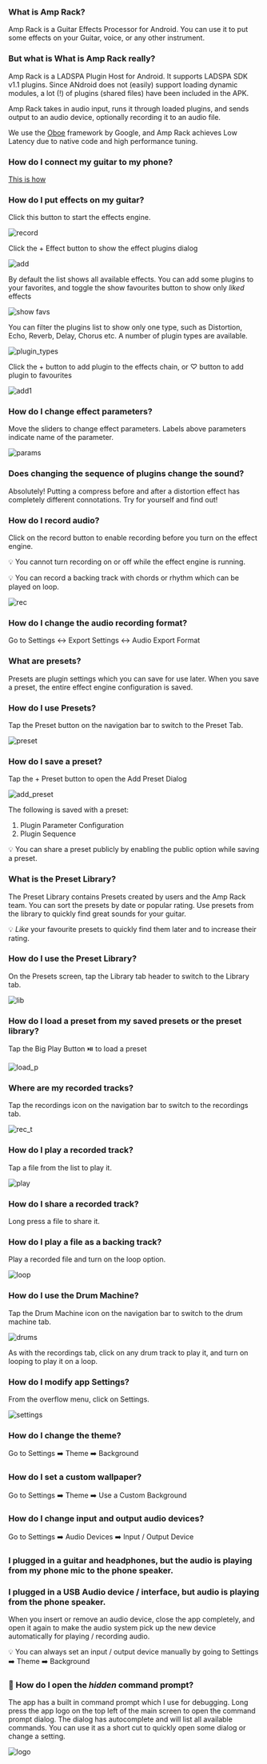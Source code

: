 ### What is Amp Rack?
Amp Rack is a Guitar Effects Processor for Android. You can use it to put some effects on your Guitar, voice, or any other instrument.

### But what is What is Amp Rack really?
Amp Rack is a LADSPA Plugin Host for Android. It supports LADSPA SDK v1.1 plugins. Since ANdroid does not (easily) support loading dynamic modules, a lot (!) of plugins (shared files) have been included in the APK. 

Amp Rack takes in audio input, runs it through loaded plugins, and sends output to an audio device, optionally recording it to an audio file.

We use the [Oboe](https://github.com/google/oboe) framework by Google, and Amp Rack achieves Low Latency due to native code and high performance tuning.

### How do I connect my guitar to my phone?
[This is how](https://amprack.acoustixaudio.org/connect.html)

### How do I put effects on my guitar?
Click this button to start the effects engine.

![record](https://user-images.githubusercontent.com/17184025/179359462-cd945362-1def-4b1f-bcd2-100620211fd1.jpg)

Click the + Effect button to show the effect plugins dialog

![add](https://user-images.githubusercontent.com/17184025/179359605-17855b7b-74fe-44b0-9ef9-63074bbad009.jpg)

By default the list shows all available effects. You can add some plugins to your favorites, and toggle the show favourites button to show only _liked_ effects

![show favs](https://user-images.githubusercontent.com/17184025/179359861-73bf2d04-c8d2-44eb-b673-a64b9b3d4ba1.jpg)

You can filter the plugins list to show only one type, such as Distortion, Echo, Reverb, Delay, Chorus etc. A number of plugin types are available.

![plugin_types](https://user-images.githubusercontent.com/17184025/179393179-1861286b-903d-4798-b013-e33b78a68df7.jpg)

Click the + button to add plugin to the effects chain, or ♡ button to add plugin to favourites

![add1](https://user-images.githubusercontent.com/17184025/179393269-17666404-b49a-4197-b3f4-fc8fe6a8be1c.jpg)

### How do I change effect parameters?
Move the sliders to change effect parameters. Labels above parameters indicate name of the parameter.

![params](https://user-images.githubusercontent.com/17184025/179393355-a9be9111-a756-489d-9519-b8ff973e7807.jpg)

### Does changing the sequence of plugins change the sound?
Absolutely! Putting a compress before and after a distortion effect has completely different connotations. Try for yourself and find out!

### How do I record audio?
Click on the record button to enable recording before you turn on the effect engine.

:bulb: You cannot turn recording on or off while the effect engine is running.

:bulb: You can record a backing track with chords or rhythm which can be played on loop. 

![rec](https://user-images.githubusercontent.com/17184025/179393528-8ca73cf4-a0b5-4218-b312-12f857913e27.jpg)

### How do I change the audio recording format?
Go to Settings :left_right_arrow: Export Settings :left_right_arrow: Audio Export Format

### What are presets?
Presets are plugin settings which you can save for use later. When you save a preset, the entire effect engine configuration is saved. 

### How do I use Presets?
Tap the Preset button on the navigation bar to switch to the Preset Tab.

![preset](https://user-images.githubusercontent.com/17184025/179393883-dbc4cd63-ba72-44e5-a108-8fbb7f1eff55.jpg)

### How do I save a preset?
Tap the + Preset button to open the Add Preset Dialog

![add_preset](https://user-images.githubusercontent.com/17184025/179394029-db829289-2e2b-4dd0-8e82-2080e7a0c483.jpg)


The following is saved with a preset:
1. Plugin Parameter Configuration
2. Plugin Sequence

:bulb: You can share a preset publicly by enabling the public option while saving a preset.

### What is the Preset Library?
The Preset Library contains Presets created by users and the Amp Rack team. You can sort the presets by date or popular rating. Use presets from the library to quickly find great sounds for your guitar.

:bulb: _Like_ your favourite presets to quickly find them later and to increase their rating.

### How do I use the Preset Library?
On the Presets screen, tap the Library tab header to switch to the Library tab.

![lib](https://user-images.githubusercontent.com/17184025/179394200-33b13fa6-9288-4bfb-bc95-8cd1049d5736.jpg)

### How do I load a preset from my saved presets or the preset library?
Tap the Big Play Button :play_or_pause_button: to load a preset

![load_p](https://user-images.githubusercontent.com/17184025/179394301-5f6e623b-45d1-434c-9155-afece9c6bc9d.jpg)

### Where are my recorded tracks?
Tap the recordings icon on the navigation bar to switch to the recordings tab.

![rec_t](https://user-images.githubusercontent.com/17184025/179394384-b12473ae-9571-4313-9409-6aac82aa4801.jpg)

### How do I play a recorded track?
Tap a file from the list to play it.

![play](https://user-images.githubusercontent.com/17184025/179394420-d0fb986d-5475-4c8b-bb9b-199b6942c1d4.jpg)

### How do I share a recorded track?
Long press a file to share it.

### How do I play a file as a backing track?
Play a recorded file and turn on the loop option.

![loop](https://user-images.githubusercontent.com/17184025/179395833-85421b37-02ca-408f-9abc-cfabbcca794d.jpg)

### How do I use the Drum Machine?
Tap the Drum Machine icon on the navigation bar to switch to the drum machine tab.

![drums](https://user-images.githubusercontent.com/17184025/179395899-48b8185e-4c43-40a3-a7da-02370e21ab56.jpg)

As with the recordings tab, click on any drum track to play it, and turn on looping to play it on a loop.

### How do I modify app Settings?
From the overflow menu, click on Settings.

![settings](https://user-images.githubusercontent.com/17184025/179396279-c639b08d-ad5a-425e-a027-0d09fc4dab61.jpg)

### How do I change the theme?
Go to Settings :arrow_right: Theme :arrow_right: Background

### How do I set a custom wallpaper?
Go to Settings :arrow_right: Theme :arrow_right: Use a Custom Background

### How do I change input and output audio devices?
Go to Settings :arrow_right: Audio Devices :arrow_right: Input / Output Device

### I plugged in a guitar and headphones, but the audio is playing from my phone mic to the phone speaker.
### I plugged in a USB Audio device / interface, but audio is playing from the phone speaker.
When you insert or remove an audio device, close the app completely, and open it again to make the audio system pick up the new device automatically for playing / recording audio. 

:bulb: You can always set an input / output device manually by going to Settings :arrow_right: Theme :arrow_right: Background

### :egg: How do I open the _hidden_ command prompt?
The app has a built in command prompt which I use for debugging. Long press the app logo on the top left of the main screen to open the command prompt dialog. The dialog has autocomplete and will list all available commands. You can use it as a short cut to quickly open some dialog or change a setting.

![logo](https://user-images.githubusercontent.com/17184025/179396423-3a57514c-ea89-4f6e-93f0-bb6bb0f17aa6.jpg)
